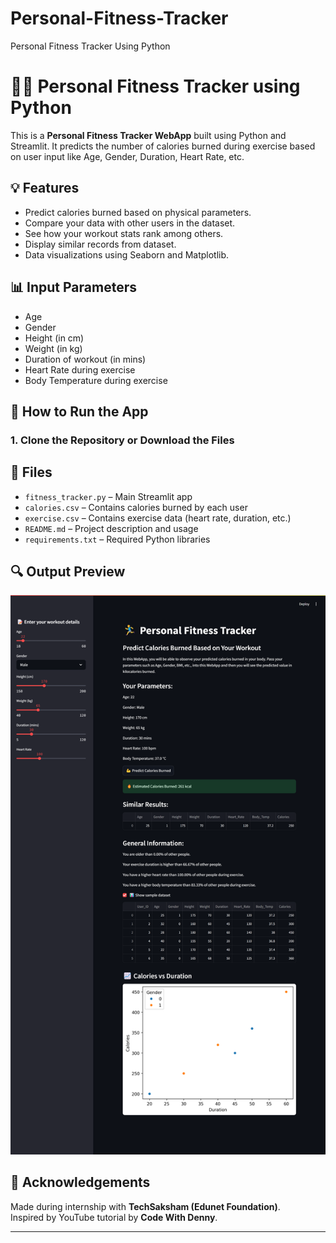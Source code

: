 # Personal-Fitness-Tracker
Personal Fitness Tracker Using Python
# 🏃‍♂️ Personal Fitness Tracker using Python

This is a **Personal Fitness Tracker WebApp** built using Python and Streamlit. It predicts the number of calories burned during exercise based on user input like Age, Gender, Duration, Heart Rate, etc.

## 💡 Features

- Predict calories burned based on physical parameters.
- Compare your data with other users in the dataset.
- See how your workout stats rank among others.
- Display similar records from dataset.
- Data visualizations using Seaborn and Matplotlib.

## 📊 Input Parameters

- Age
- Gender
- Height (in cm)
- Weight (in kg)
- Duration of workout (in mins)
- Heart Rate during exercise
- Body Temperature during exercise

## 🚀 How to Run the App

### 1. Clone the Repository or Download the Files

## 📂 Files

- `fitness_tracker.py` – Main Streamlit app
- `calories.csv` – Contains calories burned by each user
- `exercise.csv` – Contains exercise data (heart rate, duration, etc.)
- `README.md` – Project description and usage
- `requirements.txt` – Required Python libraries

## 🔍 Output Preview

![screenshot](screenshot.png)


## 🤝 Acknowledgements

Made during internship with **TechSaksham (Edunet Foundation)**.  
Inspired by YouTube tutorial by **Code With Denny**.

---
